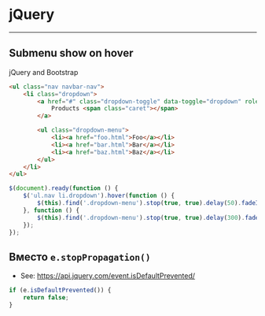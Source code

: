 # jQuery

----

## Submenu show on hover

jQuery and Bootstrap

```html
<ul class="nav navbar-nav">
    <li class="dropdown">
        <a href="#" class="dropdown-toggle" data-toggle="dropdown" role="button" aria-haspopup="true" aria-expanded="false">
            Products <span class="caret"></span>
        </a>

        <ul class="dropdown-menu">
            <li><a href="foo.html">Foo</a></li>
            <li><a href="bar.html">Bar</a></li>
            <li><a href="baz.html">Baz</a></li>
        </ul>
    </li>
</ul>
```

```js
$(document).ready(function () {
    $('ul.nav li.dropdown').hover(function () {
        $(this).find('.dropdown-menu').stop(true, true).delay(50).fadeIn(500);
    }, function () {
        $(this).find('.dropdown-menu').stop(true, true).delay(300).fadeOut(500);
    });
});
```



## Вместо `e.stopPropagation()`

- See: https://api.jquery.com/event.isDefaultPrevented/

```javascript
if (e.isDefaultPrevented()) {
    return false;
}
```

